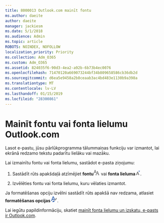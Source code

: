 ```yaml
---
title: 8000013 Outlook.com mainīt fontu
ms.author: daeite
author: daeite
manager: jackiesm
ms.date: 5/1/2018
ms.audience: Admin
ms.topic: article
ROBOTS: NOINDEX, NOFOLLOW
localization_priority: Priority
ms.collection: Adm_O365
ms.custom: Adm_O365
ms.assetid: 824035f6-90d3-4ea2-a92b-6b73b4ec0076
ms.openlocfilehash: 71470120a669073244bf34b809658586cb36db2d
ms.sourcegitcommit: d6ea5e9458a2b8ceaab3ac4bd483e1130b9a398a
ms.translationtype: MT
ms.contentlocale: lv-LV
ms.lasthandoff: 01/15/2019
ms.locfileid: "28300861"
---
```

# <a name="change-font-or-font-size-in-outlookcom"></a>Mainīt fontu vai fonta lielumu Outlook.com

Lasot e-pastu, jūsu pārlūkprogramma tālummaiņas funkciju var izmantot, lai ekrānā redzamo tekstu padarītu lielāku vai mazāku.
  
Lai izmainītu fontu vai fonta lielumu, sastādot e-pasta ziņojumu:
  
1. Sastādīt rūts apakšdaļā atzīmējiet **fontu**![fontu](media/6d9372e0-cde5-49fc-a457-aafb62255163.png) vai **fonta lieluma**![fontu izmēru ikonas](media/9334f617-9593-4bd0-afb1-c53308ad7591.png).
    
2. Izvēlēties fontu vai fonta lielumu, kuru vēlaties izmantot.
    
Ja formatēšanas opciju izvēlni sastādīt rūts apakšā nav redzama, atlasiet **formatēšanas opcijas**![formatēšanas opcijas ikona](media/13103798-e3ea-4069-a7a0-63f8903c8c3a.png).
  
Lai iegūtu papildinformāciju, skatiet [mainīt fonta lielumu un izskatu, e-pasts ir Outlook.com](https://go.microsoft.com/fwlink/p/?linkid=873130).
  

